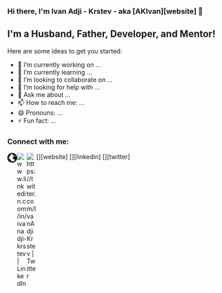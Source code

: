 ### Hi there, I'm Ivan Adji - Krstev - aka [AKIvan][website] 👋

## I'm a Husband, Father, Developer, and Mentor!

Here are some ideas to get you started:

- 🔭 I’m currently working on ...
- 🌱 I’m currently learning ...
- 👯 I’m looking to collaborate on ...
- 🤔 I’m looking for help with ...
- 💬 Ask me about ...
- 📫 How to reach me: ...
- 😄 Pronouns: ...
- ⚡ Fun fact: ...


### Connect with me:

[<img align="left" alt="akivan.com" width="22px" src="https://raw.githubusercontent.com/iconic/open-iconic/master/svg/globe.svg" />][website]
[<img align="left" alt="www.linkedin.com/in/ivanadji-krstev | LinkedIn" width="22px" src="https://cdn.jsdelivr.net/npm/simple-icons@v3/icons/linkedin.svg" />][linkedin]
[<img align="left" alt="https://twitter.com/IvanAdjiKrstev | Twitter" width="22px" src="https://cdn.jsdelivr.net/npm/simple-icons@v3/icons/twitter.svg" />][twitter]

<br />